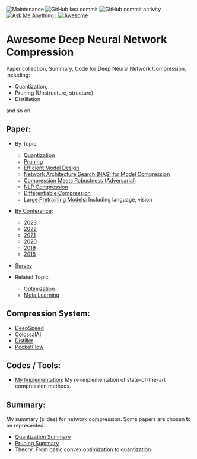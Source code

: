 ![Maintenance](https://img.shields.io/maintenance/yes/2023?style=plastic)
![GitHub last commit](https://img.shields.io/github/last-commit/csyhhu/Awesome-Deep-Neural-Network-Compression.svg?style=flat-square)
![GitHub commit activity](https://img.shields.io/github/commit-activity/m/csyhhu/Awesome-Deep-Neural-Network-Compression.svg?style=flat-square)
[![Ask Me Anything !](https://img.shields.io/badge/Ask%20me-anything-1abc9c.svg?style=flat-square)](https://GitHub.com/Naereen/ama)
[![Awesome](https://awesome.re/badge.svg?style=flat-square)](https://awesome.re)
# Awesome Deep Neural Network Compression
Paper collection, Summary, Code for Deep Neural Network Compression, including:
 - Quantization, 
 - Pruning (Unstructure, structure)
 - Distillation 
 
 and so on.

## Paper:
 +  By Topic:
    
    - [Quantization](./Paper/Quantization.md)
    - [Pruning](./Paper/Pruning.md)
    - [Efficient Model Design](./Paper/Efficient-Model-Design.md)
    - [Network Architecture Search (NAS) for Model Compression](./Paper/NAS.md)
    - [Compression Meets Robustness (Adversarial)](./Paper/Robust-Compression.md)
    - [NLP Compression](./Paper/NLP-Compression.md)
    - [Differentiable Compression](./Paper/Differentiable-Compression.md)
    - [Large Pretraining Models](./Paper/Large-Pretraining-Models.md): Including language, vision
    
 +  [By Conference](./Paper/PaperByConference.md):
    
    - [2023](./Paper/Conference/2023.md)
    - [2022](./Paper/Conference/2022.md)
    - [2021](./Paper/Conference/2021.md)
	- [2020](./Paper/Conference/2020.md)
    - [2019](./Paper/Conference/2019.md)
    - [2018](./Paper/Conference/2018.md)
    
 +  [Survey](./Paper/survey.md)
 
 + Related Topic:
   - [Optimization](./)
   - [Meta Learning](./Paper/Meta-Learning.md)
    
## Compression System:
* [DeepSpeed](https://github.com/microsoft/DeepSpeed)
* [ColossalAI](https://github.com/hpcaitech/ColossalAI)
* [Distiller](https://nervanasystems.github.io/distiller/)
* [PocketFlow](https://github.com/Tencent/PocketFlow)

## Codes / Tools:
 + [My Implementation](./Codes): My re-implementation of state-of-the-art compression methods.
## Summary: 
My summary (slides) for network compression. Some papers are chosen to be represented.
* [Quantization Summary](./Summary/Quantization-Summary.pdf)
* [Pruning Summary](./Summary/Prunning-Summary.pdf)
* Theory: From basic convex optimization to quantization